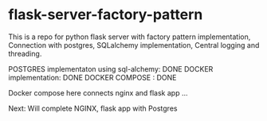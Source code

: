 # flask-server-factory-pattern
This is a repo for python flask server with factory pattern implementation, Connection with postgres, SQLalchemy implementation, Central logging and threading.  


POSTGRES implementaton using sql-alchemy: DONE
DOCKER implementation: DONE
DOCKER COMPOSE : DONE

Docker compose here connects nginx and flask app ... 

Next: Will complete NGINX, flask app with Postgres 


